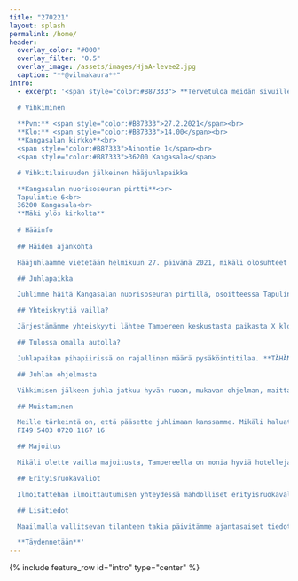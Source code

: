 ```yaml
---
title: "270221"
layout: splash
permalink: /home/
header:
  overlay_color: "#000"
  overlay_filter: "0.5"
  overlay_image: /assets/images/HjaA-levee2.jpg
  caption: "**@vilmakaura**"
intro: 
  - excerpt: '<span style="color:#B87333"> **Tervetuloa meidän sivuille! Täältä löydät kaiken tarpeellisen tiedon hääjuhlaamme liittyen.** </span>

  # Vihkiminen  
    
  **Pvm:** <span style="color:#B87333">27.2.2021</span><br>  
  **Klo:** <span style="color:#B87333">14.00</span><br>  
  **Kangasalan kirkko**<br>  
  <span style="color:#B87333">Ainontie 1</span><br>  
  <span style="color:#B87333">36200 Kangasala</span>

  # Vihkitilaisuuden jälkeinen hääjuhlapaikka

  **Kangasalan nuorisoseuran pirtti**<br>  
  Tapulintie 6<br>  
  36200 Kangasala<br>
  **Mäki ylös kirkolta**
  
  # Hääinfo
  
  ## Häiden ajankohta

  Hääjuhlaamme vietetään helmikuun 27. päivänä 2021, mikäli olosuhteet sen sallivat. Tiedotamme mahdollisista muutoksista juhlapäivän lähestyessä.

  ## Juhlapaikka

  Juhlimme häitä Kangasalan nuorisoseuran pirtillä, osoitteessa Tapulintie 6. Matka kirkolta juhlapaikalle on lyhyt, vain noin 200 metriä. Juhlapaikalla on rajallisesti paikoitustilaa.

  ## Yhteiskyytiä vailla?

  Järjestämämme yhteiskyyti lähtee Tampereen keskustasta paikasta X klo 13. Ilmoitattehan osallistumisenne yhteiskyytiin juhlaan ilmoittautumisen yhteydessä.

  ## Tulossa omalla autolla?

  Juhlapaikan pihapiirissä on rajallinen määrä pysäköintitilaa. **TÄHÄN KUVA KARTASTA**

  ## Juhlan ohjelmasta

  Vihkimisen jälkeen juhla jatkuu hyvän ruoan, mukavan ohjelman, maittavan kahvin, leppoisan yhdessäolon sekä elävän musiikin merkeissä.

  ## Muistaminen

  Meille tärkeintä on, että pääsette juhlimaan kanssamme. Mikäli haluatte muistaa meitä, toivomme tavaralahjan sijasta muistamista yhteiselle häätilillemme<br>
  FI49 5403 0720 1167 16

  ## Majoitus

  Mikäli olette vailla majoitusta, Tampereella on monia hyviä hotelleja. Kuljetuksen lähtö- ja paluupaikan lähistöllä sijaitsevat esimerkiksi Scandic XXX ja Sokos Hotel YYY.

  ## Erityisruokavaliot

  Ilmoitattehan ilmoittautumisen yhteydessä mahdolliset erityisruokavaliot.

  ## Lisätiedot

  Maailmalla vallitsevan tilanteen takia päivitämme ajantasaiset tiedot hääjuhlastamme tälle sivustolle.

  **Täydennetään**'
---
```


{% include feature_row id="intro" type="center" %}
